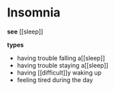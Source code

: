 # Insomnia

**see** [[sleep]]

**types**

- having trouble falling a[[sleep]]
- having trouble staying a[[sleep]]
- having [[difficult]]y waking up
- feeling tired during the day
